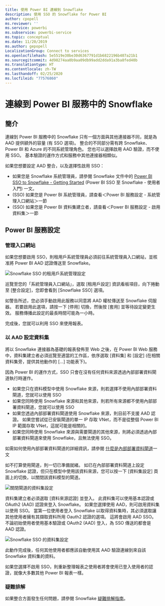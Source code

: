 ```yaml
---
title: 使用 Power BI 連線到 Snowflake
description: 使用 SSO 的 Snowflake for Power BI
author: cpopell
ms.reviewer: ''
ms.service: powerbi
ms.subservice: powerbi-service
ms.topic: conceptual
ms.date: 11/20/2019
ms.author: gepopell
LocalizationGroup: Connect to services
ms.openlocfilehash: 5e5519e30be30d6367791d1b6822196b407a21b1
ms.sourcegitcommit: 4d98274aa0b9aa09db99add2dda91a3ba8fed40b
ms.translationtype: HT
ms.contentlocale: zh-TW
ms.lasthandoff: 02/25/2020
ms.locfileid: "77576860"
---
```

#  <a name="connecting-to-snowflake-in-power-bi-service"></a>連線到 Power BI 服務中的 Snowflake

## <a name="introduction"></a>簡介

連線到 Power BI 服務中的 Snowflake 只有一個方面與其他連接器不同，就是為 AAD 提供額外的容量 (有 SSO 選項)。 整合的不同部分需有跨 Snowflake、Power BI 和 Azure 的不同系統管理角色。 您也可以選擇啟用 AAD 驗證，而不使用 SSO。 基本驗證的運作方式和服務中其他連接器相類似。

如果您想要設定 AAD 整合，以及選擇性啟用 SSO：
* 如果您是 Snowflake 系統管理員，請參閱 Snowflake 文件中的 [Power BI SSO to Snowflake - Getting Started](https://docs.snowflake.net/manuals/LIMITEDACCESS/oauth-powerbi.html) (Power BI SSO 至 Snowflake - 使用者入門) 一文。
* (SSO) 如果您是 Power BI 系統管理員，請查看＜Power BI 服務設定 - 系統管理入口網站＞一節
* (SSO) 如果您是 Power BI 資料集建立者，請查看＜Power BI 服務設定 - 啟用資料集＞一節

## <a name="power-bi-service-configuration"></a>Power BI 服務設定

### <a name="admin-portal"></a>管理入口網站

如果您想要啟用 SSO，則租用戶系統管理員必須前往系統管理員入口網站，並核准將 Power BI AAD 認證傳送至 Snowflake。

![Snowflake SSO 的租用戶系統管理設定](media/service-connect-snowflake/snowflakessotenant.png)

巡覽至您的「系統管理員入口網站」，選取 [租用戶設定] 資訊看板項目，向下捲動至 [整合設定]，您即會看到 [Snowflake SSO] 選項。

如警告所述，您必須手動啟用此服務以同意將 AAD 權杖傳送至 Snowflake 伺服器。 若要啟用此選項，請按一下 [停用] 切換，然後按 [套用] 並等待設定變更生效。 服務傳播此設定的最長時間可能為一小時。

完成後，您就可以利用 SSO 來使用報表。

### <a name="configuring-a-dataset-with-aad"></a>以 AAD 設定資料集

將以 Snowflake 連接器為基礎的報表發佈至 Web 之後，在 Power BI Web 服務中，資料集建立者必須巡覽至適當的工作區，依序選取 [資料集] 和 [設定] (在相關資料集旁，提供其他動作的 [...] 功能表下)。

因為 Power BI 的運作方式，SSO 只會在沒有任何資料來源透過內部部署資料閘道執行時運作。

* 如果您只在資料模型中使用 Snowflake 來源，則若選擇不使用內部部署資料閘道，您就可以使用 SSO
* 如果您同時使用 Snowflake 來源和其他來源，則若所有來源都不使用內部部署資料閘道，您就可以使用 SSO
* 如果您透過內部部署資料閘道使用 Snowflake 來源，則目前不支援 AAD 認證。 如果您嘗試從已安裝閘道的單一 IP 存取 VNet，而不是從整個 Power BI IP 範圍存取 VNet，這就可能是相關的。
* 如果您同時使用 Snowflake 來源與需要閘道的其他來源，則將必須透過內部部署資料閘道來使用 Snowflake，且無法使用 SSO。

如需如何使用內部部署資料閘道的詳細資訊，請參閱 [什麼是內部部署資料閘道](https://docs.microsoft.com/power-bi/service-gateway-onprem)一文

如不打算使用閘道，則一切已準備就緒。 如已在內部部署資料閘道上設定 Snowflake 認證，但只在模型中使用該資料來源，您可以按一下 [資料集設定] 頁面上的切換，以關閉該資料模型的閘道。

![關閉閘道的資料集設定](media/service-connect-snowflake/snowflake_gateway_toggle_off.png)

資料集建立者必須選取 [資料來源認證] 並登入。 此資料集可以使用基本認證或 OAuth2 (AAD) 認證來登入 Snowflake。 如果您選擇使用 AAD，則可啟用資料集以使用 SSO。 當第一位使用者登入 Snowflake 以取得資料集時，其必須選取讓其他使用者擁有其擷取資料所用 Oauth2 認證的選項。 這將會啟用 AAD SSO。 不論初始使用者使用基本驗證或 OAuth2 (AAD) 登入，為 SSO 傳送的都會是 AAD 認證。 

![Snowflake SSO 的資料集設定](media/service-connect-snowflake/snowflakessocredui.png)

此動作完成後，任何其他使用者都應該自動使用其 AAD 驗證連線到來自該 Snowflake 資料集的資料。

如果您選擇不啟用 SSO，則重新整理報表之使用者將會使用已登入使用者的認證，就像大多數其他 Power BI 報表一樣。

### <a name="troubleshooting"></a>疑難排解

如果整合方面發生任何問題，請參閱 Snowflake [疑難排解指南](https://docs.snowflake.net/manuals/LIMITEDACCESS/oauth-powerbi.html#troubleshooting)。

